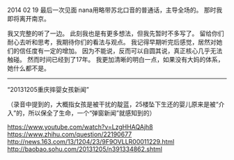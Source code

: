 #
2014 02 19
最后一次见面 
nana用略带苏北口音的普通话，主导全场的。
那时我即将离开南京。












我又完整的听了一边。
此刻我也是有更多想法，但我先暂时不多写了。
留给你们耐心去听和思考，我期待你们的看法与观点。
我记得早期听完后感觉，居然对她们的信任度有一定的增加。
因为不能说，反而可以自圆其说，真正核心几乎无法触碰。
然而时间已经到了17年。
我更加清晰的明白一点，如果没有大妈的体系，她什么都不是。






---------------------

“20131205重庆摔婴女孩新闻”

（录音中提到的，大概指女孩是被干扰的靛蓝，25楼坠下生还的婴儿原来是被“介入”的，所以保全了生命，一个“弹窗新闻”就感知到的）

https://www.youtube.com/watch?v=LzgHHAQAjh8
https://www.zhihu.com/question/22190677
http://news.163.com/13/1204/23/9F9OVLLR00011229.html
http://baobao.sohu.com/20131205/n391334862.shtml
